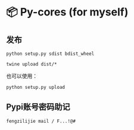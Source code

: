 📦 Py-cores (for myself)
=======================


发布
-----

```
python setup.py sdist bdist_wheel

twine upload dist/*
```

也可以使用：

```
python setup.py upload
```


Pypi账号密码助记
------

```
fengzilijie mail / F...!@#
```
